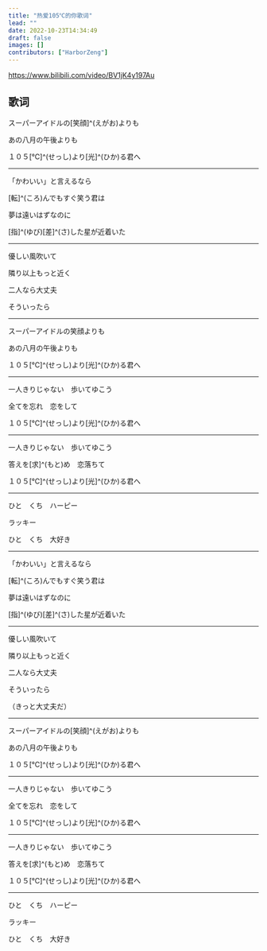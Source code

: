 ```yaml
---
title: "热爱105℃的你歌词"
lead: ""
date: 2022-10-23T14:34:49
draft: false
images: []
contributors: ["HarborZeng"]
---
```


https://www.bilibili.com/video/BV1jK4y197Au

## 歌词

スーパーアイドルの[笑顔]^(えがお)よりも

あの八月の午後よりも

１０５[℃]^(せっし)より[光]^(ひか)る君へ

---

「かわいい」と言えるなら

[転]^(ころ)んでもすぐ笑う君は

夢は遠いはずなのに

[指]^(ゆび)[差]^(さ)した星が近着いた

---

優しい風吹いて

隣り以上もっと近く

二人なら大丈夫

そういったら

---

スーパーアイドルの笑顔よりも

あの八月の午後よりも

１０５[℃]^(せっし)より[光]^(ひか)る君へ

---

一人きりじゃない　歩いてゆこう

全てを忘れ　恋をして

１０５[℃]^(せっし)より[光]^(ひか)る君へ

-----

一人きりじゃない　歩いてゆこう

答えを[求]^(もと)め　恋落ちて

１０５[℃]^(せっし)より[光]^(ひか)る君へ

---

ひと　くち　ハーピー

ラッキー

ひと　くち　大好き

-----

「かわいい」と言えるなら

[転]^(ころ)んでもすぐ笑う君は

夢は遠いはずなのに

[指]^(ゆび)[差]^(さ)した星が近着いた

-----

優しい風吹いて

隣り以上もっと近く

二人なら大丈夫

そういったら

（きっと大丈夫だ）

---

スーパーアイドルの[笑顔]^(えがお)よりも

あの八月の午後よりも

１０５[℃]^(せっし)より[光]^(ひか)る君へ

-----

一人きりじゃない　歩いてゆこう

全てを忘れ　恋をして

１０５[℃]^(せっし)より[光]^(ひか)る君へ

-----

一人きりじゃない　歩いてゆこう

答えを[求]^(もと)め　恋落ちて

１０５[℃]^(せっし)より[光]^(ひか)る君へ

---

ひと　くち　ハーピー

ラッキー

ひと　くち　大好き
